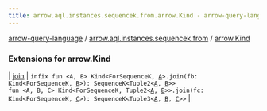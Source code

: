 ```yaml
---
title: arrow.aql.instances.sequencek.from.arrow.Kind - arrow-query-language
---
```


[arrow-query-language](../../index.html) / [arrow.aql.instances.sequencek.from](../index.html) / [arrow.Kind](./index.html)

### Extensions for arrow.Kind

| [join](join.html) | `infix fun <A, B> Kind<ForSequenceK, `[`A`](join.html#A)`>.join(fb: Kind<ForSequenceK, `[`B`](join.html#B)`>): SequenceK<Tuple2<`[`A`](join.html#A)`, `[`B`](join.html#B)`>>`<br>`fun <A, B, C> Kind<ForSequenceK, Tuple2<`[`A`](join.html#A)`, `[`B`](join.html#B)`>>.join(fc: Kind<ForSequenceK, `[`C`](join.html#C)`>): SequenceK<Tuple3<`[`A`](join.html#A)`, `[`B`](join.html#B)`, `[`C`](join.html#C)`>>` |

